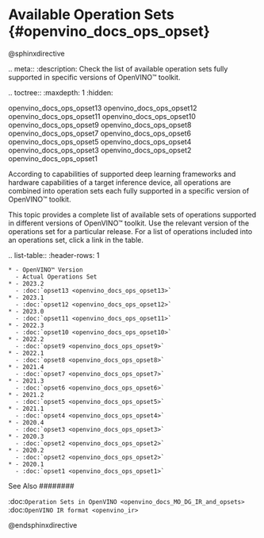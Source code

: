 # Available Operation Sets {#openvino_docs_ops_opset}

@sphinxdirective

.. meta::
  :description: Check the list of available operation sets fully supported in
                specific versions of OpenVINO™ toolkit.

.. toctree::
   :maxdepth: 1
   :hidden:

   openvino_docs_ops_opset13
   openvino_docs_ops_opset12
   openvino_docs_ops_opset11
   openvino_docs_ops_opset10
   openvino_docs_ops_opset9
   openvino_docs_ops_opset8
   openvino_docs_ops_opset7
   openvino_docs_ops_opset6
   openvino_docs_ops_opset5
   openvino_docs_ops_opset4
   openvino_docs_ops_opset3
   openvino_docs_ops_opset2
   openvino_docs_ops_opset1


According to capabilities of supported deep learning frameworks and hardware capabilities of a target inference device, all operations are combined into operation sets each fully supported in a specific version of OpenVINO™ toolkit.

This topic provides a complete list of available sets of operations supported in different versions of OpenVINO™ toolkit. Use the relevant version of the operations set for a particular release. For a list of operations included into an operations set, click a link in the table.

.. list-table::
    :header-rows: 1

    * - OpenVINO™ Version
      - Actual Operations Set
    * - 2023.2
      - :doc:`opset13 <openvino_docs_ops_opset13>`
    * - 2023.1
      - :doc:`opset12 <openvino_docs_ops_opset12>`
    * - 2023.0
      - :doc:`opset11 <openvino_docs_ops_opset11>`
    * - 2022.3
      - :doc:`opset10 <openvino_docs_ops_opset10>`
    * - 2022.2
      - :doc:`opset9 <openvino_docs_ops_opset9>`
    * - 2022.1
      - :doc:`opset8 <openvino_docs_ops_opset8>`
    * - 2021.4
      - :doc:`opset7 <openvino_docs_ops_opset7>`
    * - 2021.3
      - :doc:`opset6 <openvino_docs_ops_opset6>`
    * - 2021.2
      - :doc:`opset5 <openvino_docs_ops_opset5>`
    * - 2021.1
      - :doc:`opset4 <openvino_docs_ops_opset4>`
    * - 2020.4
      - :doc:`opset3 <openvino_docs_ops_opset3>`
    * - 2020.3
      - :doc:`opset2 <openvino_docs_ops_opset2>`
    * - 2020.2
      - :doc:`opset2 <openvino_docs_ops_opset2>`
    * - 2020.1
      - :doc:`opset1 <openvino_docs_ops_opset1>`

See Also
########

:doc:`Operation Sets in OpenVINO <openvino_docs_MO_DG_IR_and_opsets>`
:doc:`OpenVINO IR format <openvino_ir>`

@endsphinxdirective
